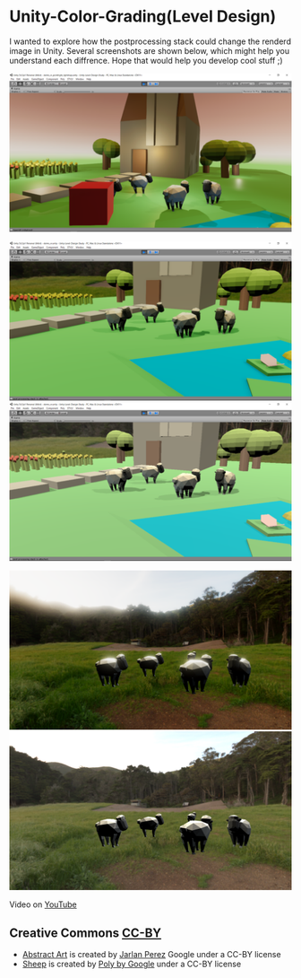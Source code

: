 # Unity-Color-Grading(Level Design)
I wanted to explore how the postprocessing stack could change the renderd image in Unity. Several screenshots are shown below, which might help you understand each diffrence. Hope that would help you develop cool stuff ;)

![Screenshot-generate-lighting](Screenshot-generate-lighting.png)

![Screenshot-postprocessing-on.png](Screenshot-postprocessing-on.png)
![Screenshot-postprocessing-off.png](Screenshot-postprocessing-off.png)

![Screenshot-A.png](Screenshot-A.png)
![Screenshot-B.png](Screenshot-B.png)

Video on [YouTube](https://youtu.be/eSRw67ZwLzI)

## Creative Commons [CC-BY](https://creativecommons.org/licenses/by/3.0/legalcode)
- [Abstract Art](https://poly.google.com/view/d3uGg-s0ZcF) is created by [Jarlan Perez](https://poly.google.com/user/4lZfAdz3x3X) Google under a CC-BY license
- [Sheep](https://poly.google.com/view/aWFQcDSaDyo) is created by [Poly by Google](https://poly.google.com/user/4aEd8rQgKu2) under a CC-BY license
